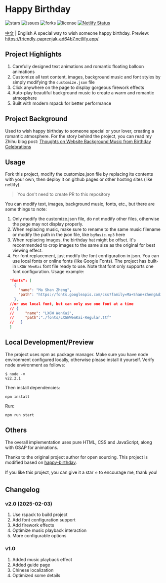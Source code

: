 # Happy Birthday

<p>
<img src="https://img.shields.io/github/stars/abandon888/HappyBirthday" alt="stars" />
<img src="https://img.shields.io/github/issues/abandon888/HappyBirthday" alt="issues" />
<img src="https://img.shields.io/github/forks/abandon888/HappyBirthday" alt="forks" />
<img src="https://img.shields.io/github/license/abandon888/HappyBirthday" alt="license" />
<a href="https://app.netlify.com/sites/friendly-paprenjak-ad64b7/deploys"><img src="https://api.netlify.com/api/v1/badges/39d29171-f3b1-4172-932e-1f657058303a/deploy-status" alt="Netlify Status" /></a>
</p>

[中文](./README.md) | English
A special way to wish someone happy birthday.
Preview: <https://friendly-paprenjak-ad64b7.netlify.app/>

## Project Highlights

1. Carefully designed text animations and romantic floating balloon animations
2. Customize all text content, images, background music and font styles by simply modifying the `customize.json` file
3. Click anywhere on the page to display gorgeous firework effects
4. Auto-play beautiful background music to create a warm and romantic atmosphere
5. Built with modern rspack for better performance

## Project Background

Used to wish happy birthday to someone special or your lover, creating a romantic atmosphere. For the story behind the project, you can read my Zhihu blog post: [Thoughts on Website Background Music from Birthday Celebrations](https://zhuanlan.zhihu.com/p/677636150)

## Usage

Fork this project, modify the customize.json file by replacing its contents with your own, then deploy it on github pages or other hosting sites (like netlify).
> You don't need to create PR to this repository

You can modify text, images, background music, fonts, etc., but there are some things to note:

1. Only modify the customize.json file, do not modify other files, otherwise the page may not display properly.
2. When replacing music, make sure to rename to the same music filename or modify the path in the json file, like `bgMusic.mp3` here
3. When replacing images, the birthday hat might be offset. It's recommended to crop images to the same size as the original for best viewing effect.
4. For font replacement, just modify the font configuration in json. You can use local fonts or online fonts (like Google Fonts). The project has built-in `LXGW WenKai` font file ready to use. Note that font only supports one font configuration.
  Usage example:

  ```json
    "fonts": [
      {
        "name": "Ma Shan Zheng",
        "path": "https://fonts.googleapis.com/css?family=Ma+Shan+Zheng&display=swap"
      },
    //or use local font, but can only use one font at a time
    // {
    //     "name": "LXGW WenKai",
    //     "path":"./fonts/LXGWWenKai-Regular.ttf"
    //   } 
    ]
  ```

## Local Development/Preview

The project uses npm as package manager. Make sure you have node environment configured locally, otherwise please install it yourself. Verify node environment as follows:

```
$ node -v
v22.2.1
```

Then install dependencies:

```
npm install
```

Run:

```
npm run start
```

## Others

The overall implementation uses pure HTML, CSS and JavaScript, along with GSAP for animations.

Thanks to the original project author for open sourcing. This project is modified based on [happy-birthday](https://github.com/faahim/happy-birthday).

If you like this project, you can give it a star ⭐ to encourage me, thank you!

## Changelog

### v2.0 (2025-02-03)

1. Use rspack to build project
2. Add font configuration support
3. Add firework effects
4. Optimize music playback interaction
5. More configurable options

### v1.0

1. Added music playback effect
2. Added guide page
3. Chinese localization
4. Optimized some details
